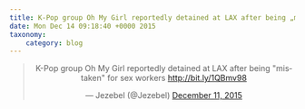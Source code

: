 ```yaml
---
title: K-Pop group Oh My Girl reportedly detained at LAX after being „mistaken“ for sex workers http://bit.ly/1QBmv98
date: Mon Dec 14 09:18:40 +0000 2015
taxonomy:
    category: blog
---
```

<blockquote class="twitter-tweet" align="center" width="350"><p lang="en" dir="ltr">K-Pop group Oh My Girl reportedly detained at LAX after being &quot;mistaken&quot; for sex workers <a href="http://bit.ly/1QBmv98">http://bit.ly/1QBmv98</a></p>&mdash; Jezebel (@Jezebel) <a href="https://twitter.com/Jezebel/status/675422676194828288">December 11, 2015</a></blockquote>
